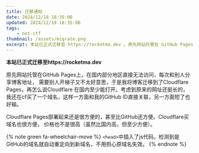 ```yaml
---
title: 迁移通知
date: 2024/12/18 18:35:00
updated: 2024/12/18 18:35:00
tags:
    - not-ctf
thumbnail: /assets/migrate.png
excerpt: 本站已正式迁移至 https://rocketma.dev 。原先网站托管在 GitHub Pages 上，在国内部分地区直接无法访问，每次和别人分享博客地址， 需要别人开梯子又不太好意思，于是我将博客迁移到了 Cloudflare Pages，再怎么说 Cloudflare 在国内至少能打开。
---
```


**本站已正式迁移至https://rocketma.dev**

原先网站托管在GitHub Pages上，在国内部分地区直接无法访问，每次和别人分享博客地址，
需要别人开梯子又不太好意思，于是我将博客迁移到了Cloudflare Pages，再怎么说Cloudflare
在国内至少能打开。考虑到原来的网址还挺长的，我还在cf买了一个域名，这样一方面和我的GitHub
ID直接关联，另一方面短了也好输。

Cloudflare Pages部署起来还是很方便的，甚至比GitHub还方便。Cloudflare买域名也很方便，
价格也不是很高（虽然比国内高，但至少方便）。

{% note green fa-wheelchair-move %}
`<head>`中插入了js代码，检测到是GitHub的域名就自动重定向到新域名，不用担心原域名失效。
{% endnote %}
